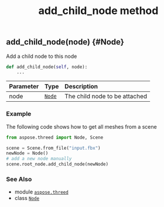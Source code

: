 ﻿---
title: add_child_node method
second_title: Aspose.3D for Python via .NET API References
description: 
type: docs
weight: 20
url: /python-net/aspose.threed/node/add_child_node/
is_root: false
---

## add_child_node(node) {#Node}

Add a child node to this node



```python
def add_child_node(self, node):
    ...
```


| Parameter | Type | Description |
| :- | :- | :- |
| node | [`Node`](/3d/python-net/aspose.threed/node) | The child node to be attached |

### Example 


The following code shows how to get all meshes from a scene

```python
from aspose.threed import Node, Scene

scene = Scene.from_file("input.fbx")
newNode = Node()
# add a new node manually
scene.root_node.add_child_node(newNode)

```



### See Also
* module [`aspose.threed`](../../)
* class [`Node`](/3d/python-net/aspose.threed/node)
